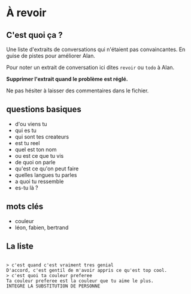 # À revoir

## C'est quoi ça ?

Une liste d'extraits de conversations qui n'étaient pas convaincantes.
En guise de pistes pour améliorer Alan.

Pour noter un extrait de conversation ici dites `revoir` ou `todo` à Alan.

**Supprimer l'extrait quand le problème est réglé.**

Ne pas hésiter à laisser des commentaires dans le fichier.



## questions basiques

- d'ou viens tu
- qui es tu
- qui sont tes createurs
- est tu reel
- quel est ton nom
- ou est ce que tu vis
- de quoi on parle
- qu'est ce qu'on peut faire
- quelles langues tu parles
- a quoi tu ressemble
- es-tu là ?


## mots clés

- couleur
- léon, fabien, bertrand


## La liste





```

> c'est quand c'est vraiment tres genial
D'accord, c'est gentil de m'avoir appris ce qu'est top cool.
> c'est quoi ta couleur preferee
Ta couleur preferee est la couleur que tu aime le plus.
INTEGRE LA SUBSTITUTION DE PERSONNE

```
